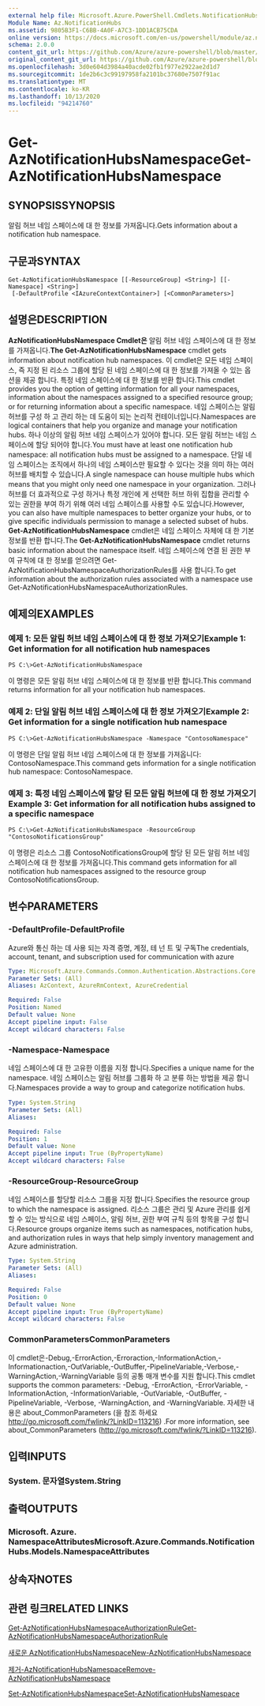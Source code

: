 ```yaml
---
external help file: Microsoft.Azure.PowerShell.Cmdlets.NotificationHubs.dll-Help.xml
Module Name: Az.NotificationHubs
ms.assetid: 9805B3F1-C6BB-4A0F-A7C3-1DD1ACB75CDA
online version: https://docs.microsoft.com/en-us/powershell/module/az.notificationhubs/get-aznotificationhubsnamespace
schema: 2.0.0
content_git_url: https://github.com/Azure/azure-powershell/blob/master/src/NotificationHubs/NotificationHubs/help/Get-AzNotificationHubsNamespace.md
original_content_git_url: https://github.com/Azure/azure-powershell/blob/master/src/NotificationHubs/NotificationHubs/help/Get-AzNotificationHubsNamespace.md
ms.openlocfilehash: 3d0e604d3984a40acde02fb1f977e2922ae2d1d7
ms.sourcegitcommit: 1de2b6c3c99197958fa2101bc37680e7507f91ac
ms.translationtype: MT
ms.contentlocale: ko-KR
ms.lasthandoff: 10/13/2020
ms.locfileid: "94214760"
---
```

# <span data-ttu-id="f75cd-101">Get-AzNotificationHubsNamespace</span><span class="sxs-lookup"><span data-stu-id="f75cd-101">Get-AzNotificationHubsNamespace</span></span>

## <span data-ttu-id="f75cd-102">SYNOPSIS</span><span class="sxs-lookup"><span data-stu-id="f75cd-102">SYNOPSIS</span></span>
<span data-ttu-id="f75cd-103">알림 허브 네임 스페이스에 대 한 정보를 가져옵니다.</span><span class="sxs-lookup"><span data-stu-id="f75cd-103">Gets information about a notification hub namespace.</span></span>

## <span data-ttu-id="f75cd-104">구문과</span><span class="sxs-lookup"><span data-stu-id="f75cd-104">SYNTAX</span></span>

```
Get-AzNotificationHubsNamespace [[-ResourceGroup] <String>] [[-Namespace] <String>]
 [-DefaultProfile <IAzureContextContainer>] [<CommonParameters>]
```

## <span data-ttu-id="f75cd-105">설명은</span><span class="sxs-lookup"><span data-stu-id="f75cd-105">DESCRIPTION</span></span>
<span data-ttu-id="f75cd-106">**AzNotificationHubsNamespace Cmdlet은** 알림 허브 네임 스페이스에 대 한 정보를 가져옵니다.</span><span class="sxs-lookup"><span data-stu-id="f75cd-106">**The Get-AzNotificationHubsNamespace** cmdlet gets information about notification hub namespaces.</span></span>
<span data-ttu-id="f75cd-107">이 cmdlet은 모든 네임 스페이스, 즉 지정 된 리소스 그룹에 할당 된 네임 스페이스에 대 한 정보를 가져올 수 있는 옵션을 제공 합니다. 특정 네임 스페이스에 대 한 정보를 반환 합니다.</span><span class="sxs-lookup"><span data-stu-id="f75cd-107">This cmdlet provides you the option of getting information for all your namespaces, information about the namespaces assigned to a specified resource group; or for returning information about a specific namespace.</span></span>
<span data-ttu-id="f75cd-108">네임 스페이스는 알림 허브를 구성 하 고 관리 하는 데 도움이 되는 논리적 컨테이너입니다.</span><span class="sxs-lookup"><span data-stu-id="f75cd-108">Namespaces are logical containers that help you organize and manage your notification hubs.</span></span>
<span data-ttu-id="f75cd-109">하나 이상의 알림 허브 네임 스페이스가 있어야 합니다. 모든 알림 허브는 네임 스페이스에 할당 되어야 합니다.</span><span class="sxs-lookup"><span data-stu-id="f75cd-109">You must have at least one notification hub namespace: all notification hubs must be assigned to a namespace.</span></span>
<span data-ttu-id="f75cd-110">단일 네임 스페이스는 조직에서 하나의 네임 스페이스만 필요할 수 있다는 것을 의미 하는 여러 허브를 배치할 수 있습니다.</span><span class="sxs-lookup"><span data-stu-id="f75cd-110">A single namespace can house multiple hubs which means that you might only need one namespace in your organization.</span></span>
<span data-ttu-id="f75cd-111">그러나 허브를 더 효과적으로 구성 하거나 특정 개인에 게 선택한 허브 하위 집합을 관리할 수 있는 권한을 부여 하기 위해 여러 네임 스페이스를 사용할 수도 있습니다.</span><span class="sxs-lookup"><span data-stu-id="f75cd-111">However, you can also have multiple namespaces to better organize your hubs, or to give specific individuals permission to manage a selected subset of hubs.</span></span>
<span data-ttu-id="f75cd-112">**Get-AzNotificationHubsNamespace** cmdlet은 네임 스페이스 자체에 대 한 기본 정보를 반환 합니다.</span><span class="sxs-lookup"><span data-stu-id="f75cd-112">The **Get-AzNotificationHubsNamespace** cmdlet returns basic information about the namespace itself.</span></span>
<span data-ttu-id="f75cd-113">네임 스페이스에 연결 된 권한 부여 규칙에 대 한 정보를 얻으려면 Get-AzNotificationHubsNamespaceAuthorizationRules를 사용 합니다.</span><span class="sxs-lookup"><span data-stu-id="f75cd-113">To get information about the authorization rules associated with a namespace use Get-AzNotificationHubsNamespaceAuthorizationRules.</span></span>

## <span data-ttu-id="f75cd-114">예제의</span><span class="sxs-lookup"><span data-stu-id="f75cd-114">EXAMPLES</span></span>

### <span data-ttu-id="f75cd-115">예제 1: 모든 알림 허브 네임 스페이스에 대 한 정보 가져오기</span><span class="sxs-lookup"><span data-stu-id="f75cd-115">Example 1: Get information for all notification hub namespaces</span></span>
```
PS C:\>Get-AzNotificationHubsNamespace
```

<span data-ttu-id="f75cd-116">이 명령은 모든 알림 허브 네임 스페이스에 대 한 정보를 반환 합니다.</span><span class="sxs-lookup"><span data-stu-id="f75cd-116">This command returns information for all your notification hub namespaces.</span></span>

### <span data-ttu-id="f75cd-117">예제 2: 단일 알림 허브 네임 스페이스에 대 한 정보 가져오기</span><span class="sxs-lookup"><span data-stu-id="f75cd-117">Example 2: Get information for a single notification hub namespace</span></span>
```
PS C:\>Get-AzNotificationHubsNamespace -Namespace "ContosoNamespace"
```

<span data-ttu-id="f75cd-118">이 명령은 단일 알림 허브 네임 스페이스에 대 한 정보를 가져옵니다: ContosoNamespace.</span><span class="sxs-lookup"><span data-stu-id="f75cd-118">This command gets information for a single notification hub namespace: ContosoNamespace.</span></span>

### <span data-ttu-id="f75cd-119">예제 3: 특정 네임 스페이스에 할당 된 모든 알림 허브에 대 한 정보 가져오기</span><span class="sxs-lookup"><span data-stu-id="f75cd-119">Example 3: Get information for all notification hubs assigned to a specific namespace</span></span>
```
PS C:\>Get-AzNotificationHubsNamespace -ResourceGroup "ContosoNotificationsGroup"
```

<span data-ttu-id="f75cd-120">이 명령은 리소스 그룹 ContosoNotificationsGroup에 할당 된 모든 알림 허브 네임 스페이스에 대 한 정보를 가져옵니다.</span><span class="sxs-lookup"><span data-stu-id="f75cd-120">This command gets information for all notification hub namespaces assigned to the resource group ContosoNotificationsGroup.</span></span>

## <span data-ttu-id="f75cd-121">변수</span><span class="sxs-lookup"><span data-stu-id="f75cd-121">PARAMETERS</span></span>

### <span data-ttu-id="f75cd-122">-DefaultProfile</span><span class="sxs-lookup"><span data-stu-id="f75cd-122">-DefaultProfile</span></span>
<span data-ttu-id="f75cd-123">Azure와 통신 하는 데 사용 되는 자격 증명, 계정, 테 넌 트 및 구독</span><span class="sxs-lookup"><span data-stu-id="f75cd-123">The credentials, account, tenant, and subscription used for communication with azure</span></span>

```yaml
Type: Microsoft.Azure.Commands.Common.Authentication.Abstractions.Core.IAzureContextContainer
Parameter Sets: (All)
Aliases: AzContext, AzureRmContext, AzureCredential

Required: False
Position: Named
Default value: None
Accept pipeline input: False
Accept wildcard characters: False
```

### <span data-ttu-id="f75cd-124">-Namespace</span><span class="sxs-lookup"><span data-stu-id="f75cd-124">-Namespace</span></span>
<span data-ttu-id="f75cd-125">네임 스페이스에 대 한 고유한 이름을 지정 합니다.</span><span class="sxs-lookup"><span data-stu-id="f75cd-125">Specifies a unique name for the namespace.</span></span>
<span data-ttu-id="f75cd-126">네임 스페이스는 알림 허브를 그룹화 하 고 분류 하는 방법을 제공 합니다.</span><span class="sxs-lookup"><span data-stu-id="f75cd-126">Namespaces provide a way to group and categorize notification hubs.</span></span>

```yaml
Type: System.String
Parameter Sets: (All)
Aliases:

Required: False
Position: 1
Default value: None
Accept pipeline input: True (ByPropertyName)
Accept wildcard characters: False
```

### <span data-ttu-id="f75cd-127">-ResourceGroup</span><span class="sxs-lookup"><span data-stu-id="f75cd-127">-ResourceGroup</span></span>
<span data-ttu-id="f75cd-128">네임 스페이스를 할당할 리소스 그룹을 지정 합니다.</span><span class="sxs-lookup"><span data-stu-id="f75cd-128">Specifies the resource group to which the namespace is assigned.</span></span>
<span data-ttu-id="f75cd-129">리소스 그룹은 관리 및 Azure 관리를 쉽게 할 수 있는 방식으로 네임 스페이스, 알림 허브, 권한 부여 규칙 등의 항목을 구성 합니다.</span><span class="sxs-lookup"><span data-stu-id="f75cd-129">Resource groups organize items such as namespaces, notification hubs, and authorization rules in ways that help simply inventory management and Azure administration.</span></span>

```yaml
Type: System.String
Parameter Sets: (All)
Aliases:

Required: False
Position: 0
Default value: None
Accept pipeline input: True (ByPropertyName)
Accept wildcard characters: False
```

### <span data-ttu-id="f75cd-130">CommonParameters</span><span class="sxs-lookup"><span data-stu-id="f75cd-130">CommonParameters</span></span>
<span data-ttu-id="f75cd-131">이 cmdlet은-Debug,-ErrorAction,-Erroraction,-InformationAction,-Informationaction,-OutVariable,-OutBuffer,-PipelineVariable,-Verbose,-WarningAction,-WarningVariable 등의 공통 매개 변수를 지원 합니다.</span><span class="sxs-lookup"><span data-stu-id="f75cd-131">This cmdlet supports the common parameters: -Debug, -ErrorAction, -ErrorVariable, -InformationAction, -InformationVariable, -OutVariable, -OutBuffer, -PipelineVariable, -Verbose, -WarningAction, and -WarningVariable.</span></span> <span data-ttu-id="f75cd-132">자세한 내용은 about_CommonParameters (을 참조 하세요 http://go.microsoft.com/fwlink/?LinkID=113216) .</span><span class="sxs-lookup"><span data-stu-id="f75cd-132">For more information, see about_CommonParameters (http://go.microsoft.com/fwlink/?LinkID=113216).</span></span>

## <span data-ttu-id="f75cd-133">입력</span><span class="sxs-lookup"><span data-stu-id="f75cd-133">INPUTS</span></span>

### <span data-ttu-id="f75cd-134">System. 문자열</span><span class="sxs-lookup"><span data-stu-id="f75cd-134">System.String</span></span>

## <span data-ttu-id="f75cd-135">출력</span><span class="sxs-lookup"><span data-stu-id="f75cd-135">OUTPUTS</span></span>

### <span data-ttu-id="f75cd-136">Microsoft. Azure. NamespaceAttributes</span><span class="sxs-lookup"><span data-stu-id="f75cd-136">Microsoft.Azure.Commands.NotificationHubs.Models.NamespaceAttributes</span></span>

## <span data-ttu-id="f75cd-137">상속자</span><span class="sxs-lookup"><span data-stu-id="f75cd-137">NOTES</span></span>

## <span data-ttu-id="f75cd-138">관련 링크</span><span class="sxs-lookup"><span data-stu-id="f75cd-138">RELATED LINKS</span></span>

[<span data-ttu-id="f75cd-139">Get-AzNotificationHubsNamespaceAuthorizationRule</span><span class="sxs-lookup"><span data-stu-id="f75cd-139">Get-AzNotificationHubsNamespaceAuthorizationRule</span></span>](./Get-AzNotificationHubsNamespaceAuthorizationRule.md)

[<span data-ttu-id="f75cd-140">새로운 AzNotificationHubsNamespace</span><span class="sxs-lookup"><span data-stu-id="f75cd-140">New-AzNotificationHubsNamespace</span></span>](./New-AzNotificationHubsNamespace.md)

[<span data-ttu-id="f75cd-141">제거-AzNotificationHubsNamespace</span><span class="sxs-lookup"><span data-stu-id="f75cd-141">Remove-AzNotificationHubsNamespace</span></span>](./Remove-AzNotificationHubsNamespace.md)

[<span data-ttu-id="f75cd-142">Set-AzNotificationHubsNamespace</span><span class="sxs-lookup"><span data-stu-id="f75cd-142">Set-AzNotificationHubsNamespace</span></span>](./Set-AzNotificationHubsNamespace.md)



